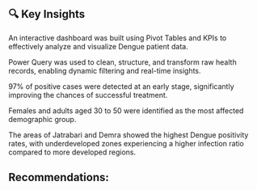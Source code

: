 ## 🔍 Key Insights
An interactive dashboard was built using Pivot Tables and KPIs to effectively analyze and visualize Dengue patient data.

Power Query was used to clean, structure, and transform raw health records, enabling dynamic filtering and real-time insights.

97% of positive cases were detected at an early stage, significantly improving the chances of successful treatment.

Females and adults aged 30 to 50 were identified as the most affected demographic group.

The areas of Jatrabari and Demra showed the highest Dengue positivity rates, with underdeveloped zones experiencing a higher infection ratio compared to more developed regions.


## Recommendations:
